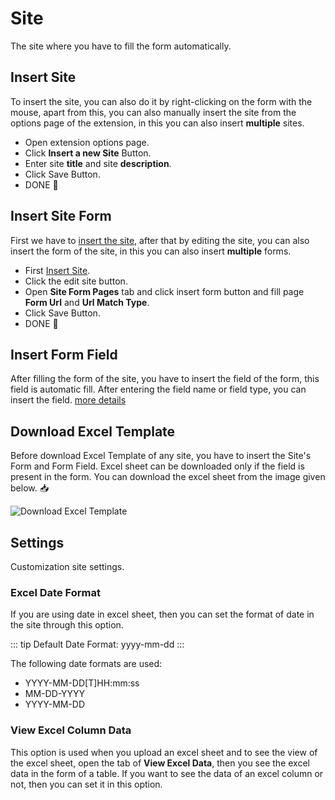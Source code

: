 # Site

The site where you have to fill the form automatically.

## Insert Site

To insert the site, you can also do it by right-clicking on the form with the mouse, apart from this, you can also manually insert the site from the options page of the extension, in this you can also insert **multiple** sites.

- Open extension options page.
- Click **Insert a new Site** Button.
- Enter site **title** and site **description**.
- Click Save Button.
- DONE 🎉

## Insert Site Form

First we have to [insert the site](#insert-site), after that by editing the site, you can also insert the form of the site, in this you can also insert **multiple** forms.

- First [Insert Site](#insert-site).
- Click the edit site button.
- Open **Site Form Pages** tab and click insert form button and fill page **Form Url** and **Url Match Type**.
- Click Save Button.
- DONE 🎉

## Insert Form Field

After filling the form of the site, you have to insert the field of the form, this field is automatic fill. After entering the field name or field type, you can insert the field. [more details](/documentation/field.html#insert-field)

## Download Excel Template

Before download Excel Template of any site, you have to insert the Site's Form and Form Field. Excel sheet can be downloaded only if the field is present in the form. You can download the excel sheet from the image given below. 📥

![Download Excel Template](/image/download-excel-template-01.png)

## Settings

Customization site settings.

### Excel Date Format

If you are using date in excel sheet, then you can set the format of date in the site through this option.

::: tip
Default Date Format: yyyy-mm-dd
:::

The following date formats are used:

- YYYY-MM-DD[T]HH:mm:ss
- MM-DD-YYYY
- YYYY-MM-DD

### View Excel Column Data

This option is used when you upload an excel sheet and to see the view of the excel sheet, open the tab of **View Excel Data**, then you see the excel data in the form of a table. If you want to see the data of an excel column or not, then you can set it in this option.